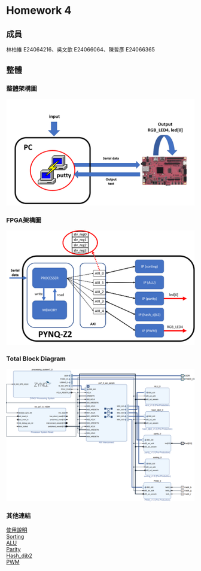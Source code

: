 # Homework 4
## 成員
林柏維 E24064216、吳文歆 E24066064、陳哲彥 E24066365
## 整體  
### 整體架構圖
![整體架構](images/整體架構.png)  
### FPGA架構圖
![FPGA架構](images/FPGA架構圖.png)  
### Total Block Diagram  
![total block diagram](images/Total_block_diagram.png)  
### 其他連結  
[使用說明](使用說明.md)  
[Sorting](ip_repo/sorting_1.0/Sorting.md)  
[ALU](ip_repo/ALU_1.0/ALU.md)  
[Parity]()  
[Hash_djb2]()  
[PWM]()



